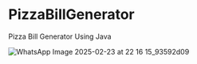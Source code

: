 # PizzaBillGenerator
Pizza Bill Generator Using Java 

![WhatsApp Image 2025-02-23 at 22 16 15_93592d09](https://github.com/user-attachments/assets/7084d2da-2d84-4b71-81db-f1abb5c4d2f2)

